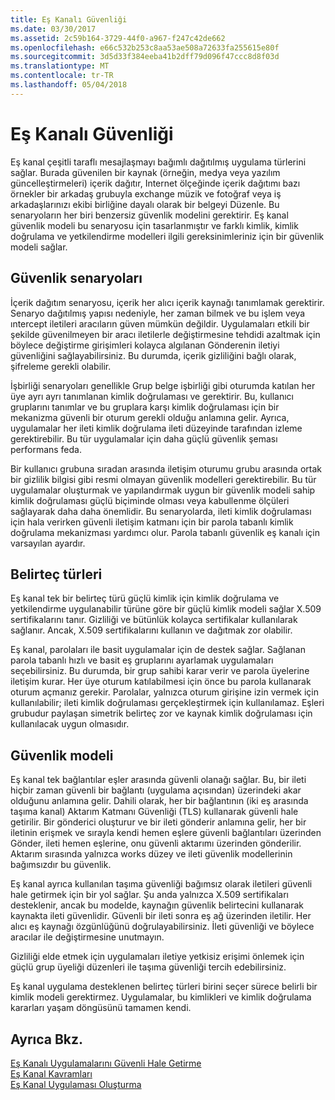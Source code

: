 ```yaml
---
title: Eş Kanalı Güvenliği
ms.date: 03/30/2017
ms.assetid: 2c59b164-3729-44f0-a967-f247c42de662
ms.openlocfilehash: e66c532b253c8aa53ae508a72633fa255615e80f
ms.sourcegitcommit: 3d5d33f384eeba41b2dff79d096f47ccc8d8f03d
ms.translationtype: MT
ms.contentlocale: tr-TR
ms.lasthandoff: 05/04/2018
---
```

# <a name="peer-channel-security"></a>Eş Kanalı Güvenliği
Eş kanal çeşitli taraflı mesajlaşmayı bağımlı dağıtılmış uygulama türlerini sağlar. Burada güvenilen bir kaynak (örneğin, medya veya yazılım güncelleştirmeleri) içerik dağıtır, Internet ölçeğinde içerik dağıtımı bazı örnekler bir arkadaş grubuyla exchange müzik ve fotoğraf veya iş arkadaşlarınızı ekibi birliğine dayalı olarak bir belgeyi Düzenle. Bu senaryoların her biri benzersiz güvenlik modelini gerektirir. Eş kanal güvenlik modeli bu senaryosu için tasarlanmıştır ve farklı kimlik, kimlik doğrulama ve yetkilendirme modelleri ilgili gereksinimleriniz için bir güvenlik modeli sağlar.  
  
## <a name="security-scenarios"></a>Güvenlik senaryoları  
 İçerik dağıtım senaryosu, içerik her alıcı içerik kaynağı tanımlamak gerektirir. Senaryo dağıtılmış yapısı nedeniyle, her zaman bilmek ve bu işlem veya ıntercept iletileri aracıların güven mümkün değildir. Uygulamaları etkili bir şekilde güvenilmeyen bir aracı iletilerle değiştirmesine tehdidi azaltmak için böylece değiştirme girişimleri kolayca algılanan Gönderenin iletiyi güvenliğini sağlayabilirsiniz. Bu durumda, içerik gizliliğini bağlı olarak, şifreleme gerekli olabilir.  
  
 İşbirliği senaryoları genellikle Grup belge işbirliği gibi oturumda katılan her üye ayrı ayrı tanımlanan kimlik doğrulaması ve gerektirir. Bu, kullanıcı gruplarını tanımlar ve bu gruplara karşı kimlik doğrulaması için bir mekanizma güvenli bir oturum gerekli olduğu anlamına gelir. Ayrıca, uygulamalar her ileti kimlik doğrulama ileti düzeyinde tarafından izleme gerektirebilir. Bu tür uygulamalar için daha güçlü güvenlik şeması performans feda.  
  
 Bir kullanıcı grubuna sıradan arasında iletişim oturumu grubu arasında ortak bir gizlilik bilgisi gibi resmi olmayan güvenlik modelleri gerektirebilir. Bu tür uygulamalar oluşturmak ve yapılandırmak uygun bir güvenlik modeli sahip kimlik doğrulaması güçlü biçiminde olması veya kabullenme ölçüleri sağlayarak daha daha önemlidir. Bu senaryolarda, ileti kimlik doğrulaması için hala verirken güvenli iletişim katmanı için bir parola tabanlı kimlik doğrulama mekanizması yardımcı olur. Parola tabanlı güvenlik eş kanalı için varsayılan ayardır.  
  
## <a name="token-types"></a>Belirteç türleri  
 Eş kanal tek bir belirteç türü güçlü kimlik için kimlik doğrulama ve yetkilendirme uygulanabilir türüne göre bir güçlü kimlik modeli sağlar X.509 sertifikalarını tanır. Gizliliği ve bütünlük kolayca sertifikalar kullanılarak sağlanır. Ancak, X.509 sertifikalarını kullanın ve dağıtmak zor olabilir.  
  
 Eş kanal, parolaları ile basit uygulamalar için de destek sağlar. Sağlanan parola tabanlı hızlı ve basit eş gruplarını ayarlamak uygulamaları seçebilirsiniz. Bu durumda, bir grup sahibi karar verir ve parola üyelerine iletişim kurar. Her üye oturum katılabilmesi için önce bu parola kullanarak oturum açmanız gerekir. Parolalar, yalnızca oturum girişine izin vermek için kullanılabilir; ileti kimlik doğrulaması gerçekleştirmek için kullanılamaz. Eşleri grubudur paylaşan simetrik belirteç zor ve kaynak kimlik doğrulaması için kullanılacak uygun olmasıdır.  
  
## <a name="security-model"></a>Güvenlik modeli  
 Eş kanal tek bağlantılar eşler arasında güvenli olanağı sağlar. Bu, bir ileti hiçbir zaman güvenli bir bağlantı (uygulama açısından) üzerindeki akar olduğunu anlamına gelir. Dahili olarak, her bir bağlantının (iki eş arasında taşıma kanal) Aktarım Katmanı Güvenliği (TLS) kullanarak güvenli hale getirilir. Bir gönderici oluşturur ve bir ileti gönderir anlamına gelir, her bir iletinin erişmek ve sırayla kendi hemen eşlere güvenli bağlantıları üzerinden Gönder, ileti hemen eşlerine, onu güvenli aktarımı üzerinden gönderilir. Aktarım sırasında yalnızca works düzey ve ileti güvenlik modellerinin bağımsızdır bu güvenlik.  
  
 Eş kanal ayrıca kullanılan taşıma güvenliği bağımsız olarak iletileri güvenli hale getirmek için bir yol sağlar. Şu anda yalnızca X.509 sertifikaları desteklenir, ancak bu modelde, kaynağın güvenlik belirtecini kullanarak kaynakta ileti güvenlidir. Güvenli bir ileti sonra eş ağ üzerinden iletilir. Her alıcı eş kaynağı özgünlüğünü doğrulayabilirsiniz. İleti güvenliği ve böylece aracılar ile değiştirmesine unutmayın.  
  
 Gizliliği elde etmek için uygulamaları iletiye yetkisiz erişimi önlemek için güçlü grup üyeliği düzenleri ile taşıma güvenliği tercih edebilirsiniz.  
  
 Eş kanal uygulama desteklenen belirteç türleri birini seçer sürece belirli bir kimlik modeli gerektirmez. Uygulamalar, bu kimlikleri ve kimlik doğrulama kararları yaşam döngüsünü tamamen kendi.  
  
## <a name="see-also"></a>Ayrıca Bkz.  
 [Eş Kanalı Uygulamalarını Güvenli Hale Getirme](../../../../docs/framework/wcf/feature-details/securing-peer-channel-applications.md)  
 [Eş Kanal Kavramları](../../../../docs/framework/wcf/feature-details/peer-channel-concepts.md)  
 [Eş Kanal Uygulaması Oluşturma](../../../../docs/framework/wcf/feature-details/building-a-peer-channel-application.md)
